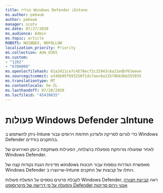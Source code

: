 ```yaml
---
title: פעולות Windows Defender בIntune
ms.author: pebaum
author: pebaum
manager: scotv
ms.date: 07/27/2020
ms.audience: Admin
ms.topic: article
ROBOTS: NOINDEX, NOFOLLOW
localization_priority: Priority
ms.collection: Adm_O365
ms.custom:
- "1282"
- "6700008"
ms.openlocfilehash: 61a2411ce7c4578ecf2c32943c6a21edbf63eeee
ms.sourcegitcommit: e34bb95fb93250f1dc7aec6a13578bb3bb355935
ms.translationtype: MT
ms.contentlocale: he-IL
ms.lasthandoff: 07/28/2020
ms.locfileid: "45439635"
---
```

# <a name="windows-defender-actions-in-intune"></a>פעולות Windows Defender בIntune

ניתן להשתמש ב-Intune כדי לגרום לסריקה ולעדכון חתימת וירוסים עבור Windows Defender בהתקנים בודדים.

לאחר שפעולה מרוחקת מופעלת בהצלחה, הפעילות משתקפת ביומן האירועים של Windows Defender.

מדיניות הגנת נקודות קצה של windows מאפשרת הגדרות נוספות עבור תכונות Windows Defender שייווצרו ב-Intune ויוחלו על קבוצות של התקנים.

לקבלת פרטים נוספים על הפעלת פעולות Windows Defender, ראה [קביעת תצורה והפעלה על פי דרישה של מיקרוסופט Defender אנטי וירוס סריקות](https://docs.microsoft.com/windows/security/threat-protection/windows-defender-antivirus/run-scan-windows-defender-antivirus).